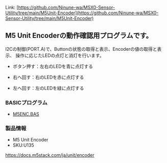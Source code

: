 Link:
[https://github.com/Ninune-wa/MSX0-Sensor-Utility/tree/main/M5Unit-Encoder](https://github.com/Ninune-wa/MSX0-Sensor-Utility/tree/main/M5Unit-Encoder)
## M5 Unit Encoderの動作確認用プログラムです。

I2Cの制御(PORT.A)で、Buttonの状態の取得と表示、Encoderの値の取得と表示、
操作に応じたLEDの点灯と消灯を行います。

- ボタン押す：左右のLEDを青に点灯する
* 右へ回す：右のLEDを赤に点灯する
+ 左へ回す：左のLEDを緑に点灯する

### BASICプログラム
- [M5ENC.BAS](https://github.com/Ninune-wa/MSX0-Sensor-Utility/blob/main/M5Unit-Encoder/M5ENC.BAS)

### 製品情報
- M5 Unit Encoder
- SKU:U135

https://docs.m5stack.com/ja/unit/encoder
